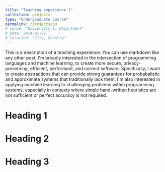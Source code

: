 ```yaml
---
title: "Teaching experience 1"
collection: projects
type: "Undergraduate course"
permalink: /projects/p3
# venue: "University 1, Department"
# date: 2014-01-01
# location: "City, Country"
---
```


This is a description of a teaching experience. You can use markdown like any other post. I'm broadly interested in the intersection of programming languages and machine learning, to create more secure, privacy-preserving, efficient, performant, and correct software. Specifically, I want to create abstractions that can provide strong guarantees for probabalistic and approximate systems that traditionally lack them. I'm also interested in applying machine learning to challenging problems within programming systems, especially in contexts where simple hand-written heuristics are not sufficient or perfect accuracy is not required.


Heading 1
======

Heading 2
======

Heading 3
======